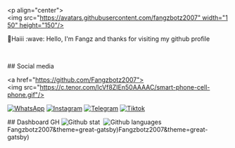 <p align="center"> 
 <img src="https://avatars.githubusercontent.com/fangzbotz2007" width="150" height="150"/> 
 </p> 
 <h1 align='center'>💌Haiii :wave:</h1> 
 <p align='center'>Hello, I'm Fangz and thanks for visiting my github profile</p> 
 <p align="center"> 
 <a href="//Instagram.com/kalimat2anime"><img align="center" src="https://cardivo.vercel.app/api?name=Jauhariq&description=Halo,%20saya%20Fangz%20dan%20saya%20hanyalah%20manusia%20yang%20ingin%20berguna%20bagi%20manusia%20yang%20lain%20%F0%9F%91%8B&image=https://avatars.githubusercontent.com/jauhariq&usqp=CAU&backgroundColor=%23ecf0f1&instagram=@kalimat2anime&github=Jauhariq&pattern=ticTacToe&colorPattern=%23eaeaea&site=https://bit.ly/Animoneesan"/></a> 
 </p> 
   
   
  <p align="center"> 
  <img src="https://komarev.com/ghpvc/?username=fangzbotz2007&color=blue&label=My Visitor" />
  
 ## Social media  
  
 <a href="https://github.com/Fangzbotz2007"><img src="https://c.tenor.com/lcVf8ZIEn50AAAAC/smart-phone-cell-phone.gif"/></a> 
  
 [![WhatsApp](https://img.shields.io/badge/WhatsApp-25D366?style=for-the-badge&logo=whatsapp&logoColor=white)](https://wa.me/6288215689772) 
 [![Instagram](https://img.shields.io/badge/Instagram-pink?style=for-the-badge&logo=instagram&logoColor=red)](https://instagram.com/fangzganz?igshid=YmMyMTA2M2Y=) 
 [![Telegram](https://img.shields.io/badge/Telegram-blue?style=for-the-badge&logo=telegram&logoColor=white)](https://t.me/fangzbot1) 
 [![Tiktok](https://img.shields.io/badge/Tiktok-9cf?style=for-the-badge&logo=tiktok&logoColor=black)](https://tiktok.com/@fangzjb) 
  
 ## Dashboard GH
 ![Github stat](https://github-readme-stats.vercel.app/api?username=Fangzbotz2007&theme=highcontrast&show_icons=true)  
 ![Github languages](https://github-readme-stats.vercel.app/api/top-langs/?username=Fangzbotz2007&theme=great-gatsby)Fangzbotz2007&theme=great-gatsby)Fangzbotz2007&theme=great-gatsby)
